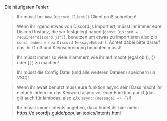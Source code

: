 Die häufigsten Fehler:
> Ihr müsst bei `new Discord.Client()` Client groß schreiben!

> Wenn ihr irgend etwas von Discord.js Importiert, müsst ihr immer eure Discord Instanz, die wir festgelegt haben (`const Discord = require("discord.js")`), benutzen um etwas zu Importieren also z.b `const embed = new Discord.MessageEmbed()`. Achtet dabei bitte darauf das ihr Groß und Kleinschreibung beachten müsst!

> Ihr müsst immer so viele Klammern wie ihr auf macht (egal ob (), {} oder [] ) zu machen!

> Ihr müsst die Config Datei (und alle weiteren Dateien) speichern (in VSC)!

> Wenn ihr await benutzt muss eure funktion async sein! Dass macht ihr einfach indem ihr das Keyword async vor euer Funktion packt (das gilt auch für lambdas, also z.b. `async (message) => {}`)!

> Ihr müsst immer Intents angeben, dazu findet ihr hier mehr: <https://discordjs.guide/popular-topics/intents.html>
